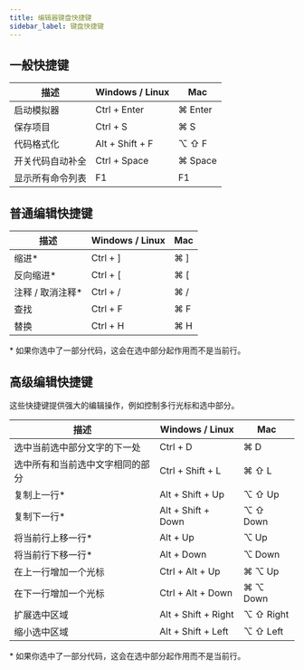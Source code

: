 ```yaml
---
title: 编辑器键盘快捷键
sidebar_label: 键盘快捷键
---
```


## 一般快捷键

| 描述                           | Windows / Linux | Mac     |
| ------------------------------ | --------------- | ------- |
| 启动模拟器               | Ctrl + Enter    | ⌘ Enter |
| 保存项目                   | Ctrl + S        | ⌘ S     |
| 代码格式化               | Alt + Shift + F | ⌥ ⇧ F   |
| 开关代码自动补全          | Ctrl + Space    | ⌘ Space |
| 显示所有命令列表 | F1              | F1      |

## 普通编辑快捷键

| 描述                | Windows / Linux | Mac |
| -------------------------- | --------------- | --- |
| 缩进\*              | Ctrl + ]        | ⌘ ] |
| 反向缩进\*           | Ctrl + [        | ⌘ [ |
| 注释 / 取消注释\*    | Ctrl + /        | ⌘ / |
| 查找                | Ctrl + F        | ⌘ F |
| 替换                | Ctrl + H        | ⌘ H |

\* 如果你选中了一部分代码，这会在选中部分起作用而不是当前行。


## 高级编辑快捷键

这些快捷键提供强大的编辑操作，例如控制多行光标和选中部分。

| 描述                             | Windows / Linux     | Mac       |
| --------------------------------------- | ------------------- | --------- |
| 选中当前选中部分文字的下一处 | Ctrl + D            | ⌘ D       |
| 选中所有和当前选中文字相同的部分           | Ctrl + Shift + L    | ⌘ ⇧ L     |
| 复制上一行\*                  | Alt + Shift + Up    | ⌥ ⇧ Up    |
| 复制下一行\*                  | Alt + Shift + Down  | ⌥ ⇧ Down  |
| 将当前行上移一行\*                  | Alt + Up            | ⌥ Up      |
| 将当前行下移一行\*                | Alt + Down          | ⌥ Down    |
| 在上一行增加一个光标               | Ctrl + Alt + Up     | ⌘ ⌥ Up    |
| 在下一行增加一个光标               | Ctrl + Alt + Down   | ⌘ ⌥ Down  |
| 扩展选中区域                        | Alt + Shift + Right | ⌥ ⇧ Right |
| 缩小选中区域                        | Alt + Shift + Left  | ⌥ ⇧ Left  |

\* 如果你选中了一部分代码，这会在选中部分起作用而不是当前行。
